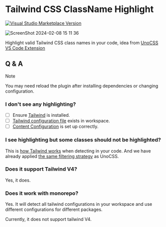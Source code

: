 # Tailwind CSS ClassName Highlight

<a href="https://marketplace.visualstudio.com/items?itemName=hyoban.tailwindcss-classname-highlight&ssr=false#overview" target="__blank"><img src="https://img.shields.io/visual-studio-marketplace/v/hyoban.tailwindcss-classname-highlight.svg?color=eee&amp;label=VS%20Code%20Marketplace&logo=visual-studio-code" alt="Visual Studio Marketplace Version" /></a>

![ScreenShot 2024-02-08 15 11 36](https://github.com/hyoban/tailwindcss-classname-highlight/assets/38493346/81cf883b-67a5-4db8-84b8-f1ae4121a0fc)

Highlight valid Tailwind CSS class names in your code, idea from [UnoCSS VS Code Extension](https://unocss.dev/integrations/vscode)

## Q & A

> [!NOTE]
> You may need reload the plugin after installing dependencies or changing configuration.

### I don't see any highlighting?

- [ ] Ensure [Tailwind](https://tailwindcss.com/docs/installation) is installed.
- [ ] [Tailwind configuration file](https://tailwindcss.com/docs/configuration) exists in workspace.
- [ ] [Content Configuration](https://tailwindcss.com/docs/content-configuration) is set up correctly.

### I see highlighting but some classes should not be highlighted?

This is [how Tailwind works](https://tailwindcss.com/docs/content-configuration#class-detection-in-depth) when detecting in your code. And we have already applied [the same filtering strategy](https://github.com/unocss/unocss/issues/3278) as UnoCSS.

### Does it support Tailwind V4?

Yes, it does.

### Does it work with monorepo?

Yes. It will detect all tailwind configurations in your workspace and use different configurations for different packages.

Currently, it does not support tailwind V4.
